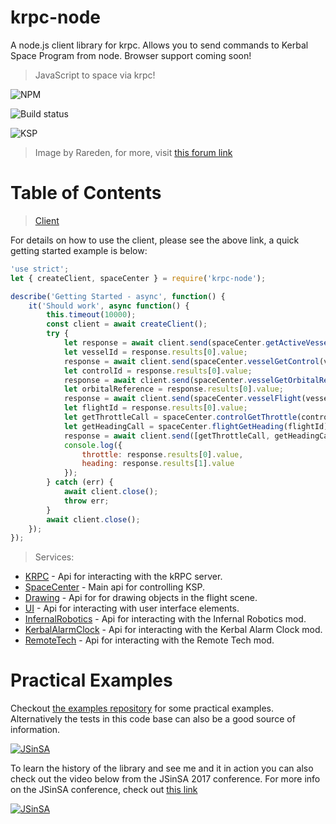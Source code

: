 # krpc-node

A node.js client library for krpc. Allows you to send commands to Kerbal Space Program from node. Browser support coming soon!

> JavaScript to space via krpc!

![NPM](https://nodei.co/npm/krpc-node.png)

![Build status](https://travis-ci.org/eXigentCoder/krpc-node.svg?branch=master)

![KSP](http://i.imgur.com/2ZqcbIF.jpg)

> Image by Rareden, for more, visit [this forum link](https://forum.kerbalspaceprogram.com/index.php?/topic/23233-raredens-projects/)

# Table of Contents

> [Client](https://github.com/eXigentCoder/krpc-node/blob/master/documentation/client.md)

For details on how to use the client, please see the above link, a quick getting started example is below: 

```javascript
'use strict';
let { createClient, spaceCenter } = require('krpc-node');

describe('Getting Started - async', function() {
    it('Should work', async function() {
        this.timeout(10000);
        const client = await createClient();
        try {
            let response = await client.send(spaceCenter.getActiveVessel());
            let vesselId = response.results[0].value;
            response = await client.send(spaceCenter.vesselGetControl(vesselId));
            let controlId = response.results[0].value;
            response = await client.send(spaceCenter.vesselGetOrbitalReferenceFrame(vesselId));
            let orbitalReference = response.results[0].value;
            response = await client.send(spaceCenter.vesselFlight(vesselId, orbitalReference));
            let flightId = response.results[0].value;
            let getThrottleCall = spaceCenter.controlGetThrottle(controlId);
            let getHeadingCall = spaceCenter.flightGetHeading(flightId);
            response = await client.send([getThrottleCall, getHeadingCall]);
            console.log({
                throttle: response.results[0].value,
                heading: response.results[1].value
            });
        } catch (err) {
            await client.close();
            throw err;
        }
        await client.close();
    });
});
``` 
> Services:

-   [KRPC](https://github.com/eXigentCoder/krpc-node/blob/master/documentation/krpc.md) - Api for interacting with the kRPC server.
-   [SpaceCenter](https://github.com/eXigentCoder/krpc-node/blob/master/documentation/space-center.md) - Main api for controlling KSP.
-   [Drawing](https://github.com/eXigentCoder/krpc-node/blob/master/documentation/drawing.md) - Api for for drawing objects in the flight scene.
-   [UI](https://github.com/eXigentCoder/krpc-node/blob/master/documentation/ui.md) - Api for interacting with user interface elements.
-   [InfernalRobotics](https://github.com/eXigentCoder/krpc-node/blob/master/documentation/infernal-robotics.md) - Api for interacting with the Infernal Robotics mod.
-   [KerbalAlarmClock](https://github.com/eXigentCoder/krpc-node/blob/master/documentation/kerbal-alarm-clock.md) - Api for interacting with the Kerbal Alarm Clock mod.
-   [RemoteTech](https://github.com/eXigentCoder/krpc-node/blob/master/documentation/remote-tech.md) - Api for interacting with the Remote Tech mod.


# Practical Examples

Checkout [the examples repository](https://github.com/eXigentCoder/krpc-node-examples) for some practical examples. Alternatively the tests in this code base can also be a good source of information.

[![JSinSA](http://www.jsinsa.com/img/logo-small.png)](http://www.jsinsa.com/)

To learn the history of the library and see me and it in action you can also check out the video below from the JSinSA 2017 conference. For more info on the JSinSA conference, check out [this link](http://www.jsinsa.com/)

[![JSinSA](https://raw.githubusercontent.com/eXigentCoder/krpc-node/master/images/wires.jpg)](https://www.youtube.com/watch?v=q-uYOhIYWo0&t=205s)

 
